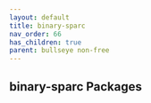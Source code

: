 ```yaml
---
layout: default
title: binary-sparc
nav_order: 66
has_children: true
parent: bullseye non-free
---
```


## binary-sparc Packages
